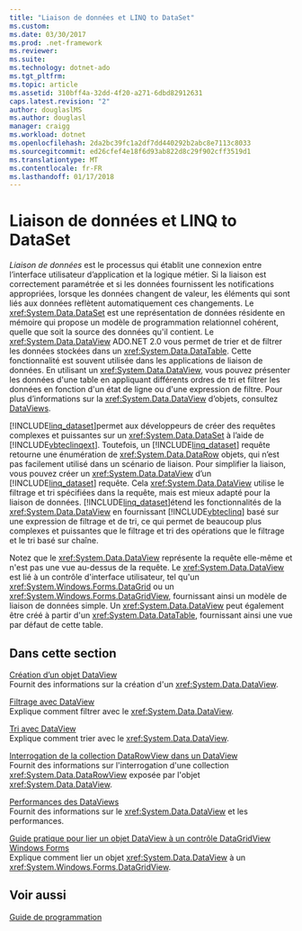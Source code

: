 ```yaml
---
title: "Liaison de données et LINQ to DataSet"
ms.custom: 
ms.date: 03/30/2017
ms.prod: .net-framework
ms.reviewer: 
ms.suite: 
ms.technology: dotnet-ado
ms.tgt_pltfrm: 
ms.topic: article
ms.assetid: 310bff4a-32dd-4f20-a271-6dbd82912631
caps.latest.revision: "2"
author: douglaslMS
ms.author: douglasl
manager: craigg
ms.workload: dotnet
ms.openlocfilehash: 2da2bc39fc1a2df7dd440292b2abc8e7113c8033
ms.sourcegitcommit: ed26cfef4e18f6d93ab822d8c29f902cff3519d1
ms.translationtype: MT
ms.contentlocale: fr-FR
ms.lasthandoff: 01/17/2018
---
```

# <a name="data-binding-and-linq-to-dataset"></a>Liaison de données et LINQ to DataSet
*Liaison de données* est le processus qui établit une connexion entre l’interface utilisateur d’application et la logique métier. Si la liaison est correctement paramétrée et si les données fournissent les notifications appropriées, lorsque les données changent de valeur, les éléments qui sont liés aux données reflètent automatiquement ces changements. Le <xref:System.Data.DataSet> est une représentation de données résidente en mémoire qui propose un modèle de programmation relationnel cohérent, quelle que soit la source des données qu'il contient. Le <xref:System.Data.DataView> ADO.NET 2.0 vous permet de trier et de filtrer les données stockées dans un <xref:System.Data.DataTable>. Cette fonctionnalité est souvent utilisée dans les applications de liaison de données. En utilisant un <xref:System.Data.DataView>, vous pouvez présenter les données d'une table en appliquant différents ordres de tri et filtrer les données en fonction d'un état de ligne ou d'une expression de filtre. Pour plus d’informations sur la <xref:System.Data.DataView> d’objets, consultez [DataViews](../../../../docs/framework/data/adonet/dataset-datatable-dataview/dataviews.md).  
  
 [!INCLUDE[linq_dataset](../../../../includes/linq-dataset-md.md)]permet aux développeurs de créer des requêtes complexes et puissantes sur un <xref:System.Data.DataSet> à l’aide de [!INCLUDE[vbteclinqext](../../../../includes/vbteclinqext-md.md)]. Toutefois, un [!INCLUDE[linq_dataset](../../../../includes/linq-dataset-md.md)] requête retourne une énumération de <xref:System.Data.DataRow> objets, qui n’est pas facilement utilisé dans un scénario de liaison. Pour simplifier la liaison, vous pouvez créer un <xref:System.Data.DataView> d’un [!INCLUDE[linq_dataset](../../../../includes/linq-dataset-md.md)] requête. Cela <xref:System.Data.DataView> utilise le filtrage et tri spécifiées dans la requête, mais est mieux adapté pour la liaison de données. [!INCLUDE[linq_dataset](../../../../includes/linq-dataset-md.md)]étend les fonctionnalités de la <xref:System.Data.DataView> en fournissant [!INCLUDE[vbteclinq](../../../../includes/vbteclinq-md.md)] basé sur une expression de filtrage et de tri, ce qui permet de beaucoup plus complexes et puissantes que le filtrage et tri des opérations que le filtrage et le tri basé sur chaîne.  
  
 Notez que le <xref:System.Data.DataView> représente la requête elle-même et n'est pas une vue au-dessus de la requête. Le <xref:System.Data.DataView> est lié à un contrôle d'interface utilisateur, tel qu'un <xref:System.Windows.Forms.DataGrid> ou un <xref:System.Windows.Forms.DataGridView>, fournissant ainsi un modèle de liaison de données simple. Un <xref:System.Data.DataView> peut également être créé à partir d'un <xref:System.Data.DataTable>, fournissant ainsi une vue par défaut de cette table.  
  
## <a name="in-this-section"></a>Dans cette section  
 [Création d’un objet DataView](../../../../docs/framework/data/adonet/creating-a-dataview-object-linq-to-dataset.md)  
 Fournit des informations sur la création d'un <xref:System.Data.DataView>.  
  
 [Filtrage avec DataView](../../../../docs/framework/data/adonet/filtering-with-dataview-linq-to-dataset.md)  
 Explique comment filtrer avec le <xref:System.Data.DataView>.  
  
 [Tri avec DataView](../../../../docs/framework/data/adonet/sorting-with-dataview-linq-to-dataset.md)  
 Explique comment trier avec le <xref:System.Data.DataView>.  
  
 [Interrogation de la collection DataRowView dans un DataView](../../../../docs/framework/data/adonet/querying-the-datarowview-collection-in-a-dataview.md)  
 Fournit des informations sur l'interrogation d'une collection <xref:System.Data.DataRowView> exposée par l'objet <xref:System.Data.DataView>.  
  
 [Performances des DataViews](../../../../docs/framework/data/adonet/dataview-performance.md)  
 Fournit des informations sur le <xref:System.Data.DataView> et les performances.  
  
 [Guide pratique pour lier un objet DataView à un contrôle DataGridView Windows Forms](../../../../docs/framework/data/adonet/how-to-bind-a-dataview-object-to-a-winforms-datagridview-control.md)  
 Explique comment lier un objet <xref:System.Data.DataView> à un <xref:System.Windows.Forms.DataGridView>.  
  
## <a name="see-also"></a>Voir aussi  
 [Guide de programmation](../../../../docs/framework/data/adonet/programming-guide-linq-to-dataset.md)
